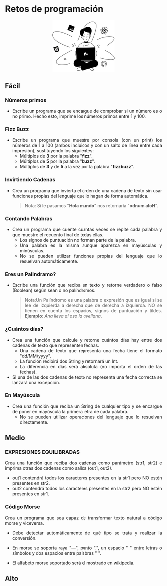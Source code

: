 <div align="justify">

# Retos de programación

<div align="center">
    <img src="images/retos.png" width="200px">
</div>

## Fácil

### Números primos

- Escribe un programa que se encargue de comprobar si un número es o no primo. Hecho esto, imprime los números primos entre 1 y 100.

### Fizz Buzz

- Escribe un programa que muestre por consola (con un print) los números de 1 a 100 (ambos incluidos y con un salto de línea entre cada impresión), sustituyendo los siguientes:
  - Múltiplos de __3__ por la palabra "__fizz__".
  - Múltiplos de __5__ por la palabra "__buzz__".
  - Múltiplos de __3__ y de __5__ a la vez por la palabra "__fizzbuzz__".

### Invirtiendo Cadenas

- Crea un programa que invierta el orden de una cadena de texto sin usar funciones propias del lenguaje que lo hagan de forma automática.
    >Nota: Si le pasamos "__Hola mundo__" nos retornaría "__odnum aloH__".

### Contando Palabras

- Crea un programa que cuente cuantas veces se repite cada palabra y que muestre el recuento final de todas ellas.
  - Los signos de puntuación no forman parte de la palabra.
  - Una palabra es la misma aunque aparezca en mayúsculas y minúsculas.
  - No se pueden utilizar funciones propias del lenguaje que lo resuelvan automáticamente.

### Eres un Palindramo?

- Escribe una función que reciba un texto y retorne verdadero o
falso (Boolean) según sean o no palíndromos.
    >Nota:Un Palíndromo es una palabra o expresión que es igual si se lee
 de izquierda a derecha que de derecha a izquierda.
NO se tienen en cuenta los espacios, signos de puntuación y tildes.
__Ejemplo__: _Ana lleva al oso la avellana_.

### ¿Cuántos días?

- Crea una función que calcule y retorne cuántos días hay entre dos cadenas
de texto que representen fechas.
  - Una cadena de texto que representa una fecha tiene el formato "dd/MM/yyyy".
  - La función recibirá dos String y retornará un Int.
  - La diferencia en días será absoluta (no importa el orden de las fechas).
 - Si una de las dos cadenas de texto no representa una fecha correcta se
  lanzará una excepción.

### En Mayúscula

- Crea una función que reciba un String de cualquier tipo y se encargue de
poner en mayúscula la primera letra de cada palabra.
  - No se pueden utilizar operaciones del lenguaje que lo resuelvan directamente.

## Medio

### EXPRESIONES EQUILIBRADAS

Crea una función que reciba dos cadenas como parámetro (str1, str2)
e imprima otras dos cadenas como salida (out1, out2).
- out1 contendrá todos los caracteres presentes en la str1 pero NO
  estén presentes en str2.
- out2 contendrá todos los caracteres presentes en la str2 pero NO
  estén presentes en str1.

### Código Morse

Crea un programa que sea capaz de transformar texto natural a código morse y viceversa.

- Debe detectar automáticamente de qué tipo se trata y realizar la conversión.

- En morse se soporta raya "—", punto ".", un espacio " " entre letras o símbolos y dos espacios entre palabras "  ".

- El alfabeto morse soportado será el mostrado en [wikipedia](https://es.wikipedia.org/wiki/Código_morse).

## Alto


</div>
